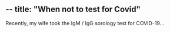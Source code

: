 --
title: "When not to test for Covid"
--
Recently, my wife took the IgM / IgG sorology test for COVID-19...
